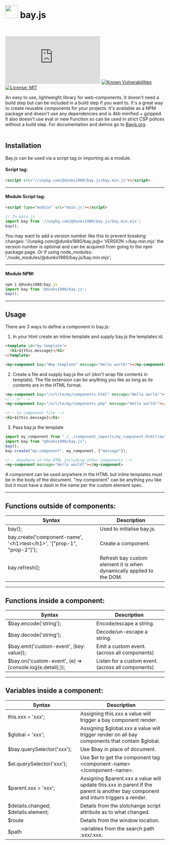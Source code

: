 # <img src="https://unpkg.com/@dunks1980/bay.js/favicon.svg?v=1" width="40"> bay.js
<br />

[![npm version](https://img.shields.io/npm/v/@dunks1980/bay.js)](https://npmjs.org/package/@dunks1980/bay.js) 
[![Known Vulnerabilities](https://snyk.io/test/github/dunks1980/bay.js/badge.svg?targetFile=package.json)](https://snyk.io/test/github/dunks1980/bay.js?targetFile=package.json) [![License: MIT](https://img.shields.io/badge/License-MIT-yellow.svg)](https://raw.githubusercontent.com/Dunks1980/bay.js/main/LICENSE)
<br />

An easy to use, lightweight library for web-components. It doesn't need a build step but can be included in a build step if you want to. It's a great way to create reusable components for your projects. It's available as a NPM package and doesn't use any dependencies and is 4kb minified + gzipped. It also doesn't use eval or new Function so can be used in strict CSP polices without a build step. For documentation and demos go to [Bayjs.org](https://bayjs.org/examples/index.html).
<br />
<br />

## Installation

Bay.js can be used via a script tag or importing as a module.

#### Script tag:
```html
<script src="//unpkg.com/@dunks1980/bay.js/bay.min.js"></script>
```
<hr />

#### Module Script tag:
```html
<script type="module" src="main.js"></script>
```
```javascript
// In main.js
import bay from '//unpkg.com/@dunks1980/bay.js/bay.min.mjs';
bay();
```
You may want to add a version number like this to prevent breaking changes: '//unpkg.com/@dunks1980/bay.js@< VERSION >/bay.min.mjs' the version number is optional and can be acquired from going to the npm package page. Or if using node_modules: './node_modules/@dunks1980/bay.js/bay.min.mjs';
<hr />

#### Module NPM:
```javascript
npm i @dunks1980/bay.js
import bay from '@dunks1980/bay.js';
bay();
```
<hr />

## Usage

There are 3 ways to define a component in bay.js: <br> 

1. In your html create an inline template and supply bay.js the templates id.<br>
```html
<template id="my-template">
  <h1>${this.message}</h1>
</template>

<my-component bay="#my-template" message="Hello world!"></my-component>
```

2. Create a file and supply bay.js the url (don't wrap file contents in template). The file extension can be anything you like as long as its contents are in the HTML format.<br>

```html
<my-component bay="/url/to/my/components.html" message="Hello world!"></my-component>
<!-- or -->
<my-component bay="/url/to/my/components.php" message="Hello world!"></my-component>
```

```html
<!-- in component file -->
<h1>${this.message}</h1>
```

3. Pass bay.js the template<br>
```js
import my_component from "./../component_imports/my_component.html?raw";
import bay from "@dunks1980/bay.js";
bay();
bay.create("my-component", my_component, ["message"]);
```

```html
<!-- Anywhere in the HTML including other components -->
<my-component message="Hello world!"></my-component>
```

A component can be used anywhere in the HTML but inline templates must be in the body of the document. "my-component" can be anything you like but it must have a dash in the name per the custom element spec.<br>

<hr />

## Functions outside of components:

| Syntax      | Description |
| ----------- | ----------- |
| bay(); | Used to initialise bay.js. |
| bay.create('component-name', '\<h1>test\</h1>', '["prop-1", "prop-2"]'); | Create a component. |
| bay.refresh(); | Refresh bay custom element it is when dynamically applied to the DOM. |

<hr />


## Functions inside a component:

| Syntax      | Description |
| ----------- | ----------- |
| $bay.encode('string'); | Encode/escape a string. |
| $bay.decode('string'); | Decode/un-escape a string. |
| $bay.emit('custom-event', {key: value}); | Emit a custom event. (across all components) |
| $bay.on('custom-event', (e) => {console.log(e.detail);}); | Listen for a custom event. (across all components) |

<hr />

## Variables inside a component:

| Syntax      | Description |
| ----------- | ----------- |
| this.xxx = 'xxx'; | Assigning this.xxx a value will trigger a bay component render. |
| $global = 'xxx'; | Assigning $global.xxx a value will trigger render on all bay components that contain $global. |
| $bay.querySelector('xxx'); | Use $bay in place of document. |
| $el.querySelector('xxx'); | Use $el to get the component tag \<component-name>\</component-name>. |
| $parent.xxx = 'xxx'; | Assigning $parent.xxx a value will update this.xxx in parent if the parent is another bay component and inturn triggers a render. |
| $details.changed; $details.element; | Details from the slotchange script attribute as to what changed. |
| $route | Details from the window location. |
| $path | :variables from the search path :xxx/:xxx. |

